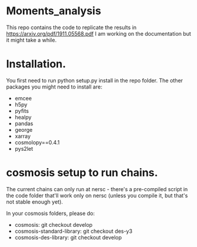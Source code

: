 # Moments_analysis

This repo contains the code to replicate the results in https://arxiv.org/pdf/1911.05568.pdf
I am working on the documentation but it might take a while.


# Installation.

You first need to run python setup.py install in the repo folder.
The other packages you might need to install are:

- emcee
- h5py
- pyfits
- healpy
- pandas
- george
- xarray
- cosmolopy==0.4.1
- pys2let


# cosmosis setup to run chains.

The current chains can only run at nersc - there's a pre-compiled script in the code folder that'll work only on nersc (unless you compile it, but that's not stable enough yet).

In your cosmosis folders, please do:
- cosmosis:
git checkout develop
- cosmosis-standard-library:
git checkout des-y3
- cosmosis-des-library:
git checkout develop

